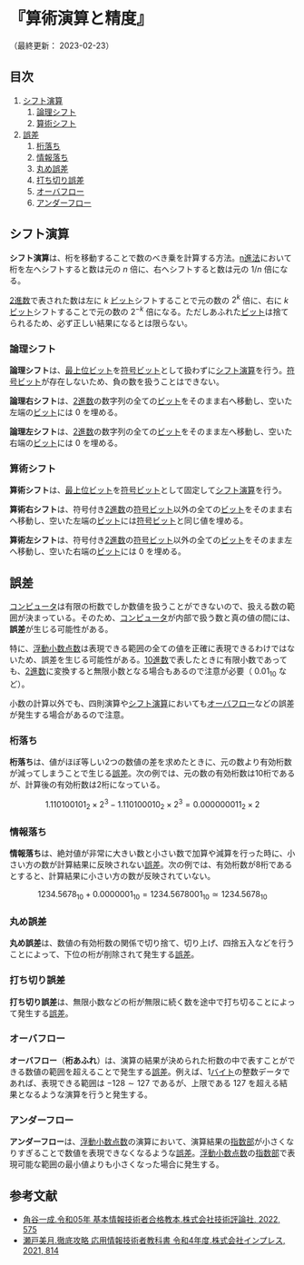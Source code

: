 # 『算術演算と精度』

（最終更新： 2023-02-23）


## 目次

1. [シフト演算](#シフト演算)
	1. [論理シフト](#論理シフト)
	1. [算術シフト](#算術シフト)
1. [誤差](#誤差)
	1. [桁落ち](#桁落ち)
	1. [情報落ち](#情報落ち)
	1. [丸め誤差](#丸め誤差)
	1. [打ち切り誤差](#打ち切り誤差)
	1. [オーバフロー](#オーバフロー)
	1. [アンダーフロー](#アンダーフロー)


## シフト演算

**シフト演算**は、桁を移動することで数のべき乗を計算する方法。[n進法](./radix.md#基数-1)において桁を左へシフトすると数は元の $n$ 倍に、右へシフトすると数は元の $1/n$ 倍になる。

[2進数](./radix.md#2進数)で表された数は左に $k$ [ビット](../../../_/chapters/computer_and_number.md#ビット)シフトすることで元の数の $2^k$ 倍に、右に $k$ [ビット](../../../_/chapters/computer_and_number.md#ビット)シフトすることで元の数の $2^{-k}$ 倍になる。ただしあふれた[ビット](../../../_/chapters/computer_and_number.md#ビット)は捨てられるため、必ず正しい結果になるとは限らない。

### 論理シフト

**論理シフト**は、[最上位ビット](../../../_/chapters/computer_and_number.md#msb)を[符号ビット](./numeric_representation.md#符号ビット)として扱わずに[シフト演算](#シフト演算)を行う。[符号ビット](./numeric_representation.md#符号ビット)が存在しないため、負の数を扱うことはできない。

**論理右シフト**は、[2進数](./radix.md#2進数)の数字列の全ての[ビット](../../../_/chapters/computer_and_number.md#ビット)をそのまま右へ移動し、空いた左端の[ビット](../../../_/chapters/computer_and_number.md#ビット)には $0$ を埋める。

**論理左シフト**は、[2進数](./radix.md#2進数)の数字列の全ての[ビット](../../../_/chapters/computer_and_number.md#ビット)をそのまま左へ移動し、空いた右端の[ビット](../../../_/chapters/computer_and_number.md#ビット)には $0$ を埋める。

### 算術シフト

**算術シフト**は、[最上位ビット](../../../_/chapters/computer_and_number.md#msb)を[符号ビット](./numeric_representation.md#符号ビット)として固定して[シフト演算](#シフト演算)を行う。

**算術右シフト**は、符号付き[2進数](./radix.md#2進数)の[符号ビット](./numeric_representation.md#符号ビット)以外の全ての[ビット](../../../_/chapters/computer_and_number.md#ビット)をそのまま右へ移動し、空いた左端の[ビット](../../../_/chapters/computer_and_number.md#ビット)には[符号ビット](./numeric_representation.md#符号ビット)と同じ値を埋める。

**算術左シフト**は、符号付き[2進数](./radix.md#2進数)の[符号ビット](./numeric_representation.md#符号ビット)以外の全ての[ビット](../../../_/chapters/computer_and_number.md#ビット)をそのまま左へ移動し、空いた右端の[ビット](../../../_/chapters/computer_and_number.md#ビット)には $0$ を埋める。


## 誤差

[コンピュータ](../../../../computer/_/chapters/basic_knowledge_of_computer.md#コンピュータ)は有限の桁数でしか数値を扱うことができないので、扱える数の範囲が決まっている。そのため、[コンピュータ](../../../../computer/_/chapters/basic_knowledge_of_computer.md#コンピュータ)が内部で扱う数と真の値の間には、**誤差**が生じる可能性がある。

特に、[浮動小数点数](./numeric_representation.md#浮動小数点数)は表現できる範囲の全ての値を正確に表現できるわけではないため、誤差を生じる可能性がある。[10進数](./radix.md#10進数)で表したときに有限小数であっても、[2進数](./radix.md#2進数)に変換すると無限小数となる場合もあるので注意が必要（ $0.01_{10}$ など）。

小数の計算以外でも、四則演算や[シフト演算](#シフト演算)においても[オーバフロー](#オーバフロー)などの誤差が発生する場合があるので注意。

### 桁落ち

**桁落ち**は、値がほぼ等しい2つの数値の差を求めたときに、元の数より有効桁数が減ってしまうことで生じる[誤差](#誤差)。次の例では、元の数の有効桁数は10桁であるが、計算後の有効桁数は2桁になっている。

```math
1.110100101_2 \times 2^3 - 1.110100010_2 \times 2^3 = 0.000000011_2 \times 2
```

### 情報落ち

**情報落ち**は、絶対値が非常に大きい数と小さい数で加算や減算を行った時に、小さい方の数が計算結果に反映されない[誤差](#誤差)。次の例では、有効桁数が8桁であるとすると、計算結果に小さい方の数が反映されていない。

```math
1234.5678_{10} + 0.0000001_{10} = 1234.5678001_{10} \simeq 1234.5678_{10}
```

### 丸め誤差

**丸め誤差**は、数値の有効桁数の関係で切り捨て、切り上げ、四捨五入などを行うことによって、下位の桁が削除されて発生する[誤差](#誤差)。

### 打ち切り誤差

**打ち切り誤差**は、無限小数などの桁が無限に続く数を途中で打ち切ることによって発生する[誤差](#誤差)。

### オーバフロー

**オーバフロー**（**桁あふれ**）は、演算の結果が決められた桁数の中で表すことができる数値の範囲を超えることで発生する[誤差](#誤差)。例えば、1[バイト](../../../_/chapters/computer_and_number.md#バイト)の整数データであれば、表現できる範囲は $-128 \sim 127$ であるが、上限である $127$ を超える結果となるような演算を行うと発生する。

### アンダーフロー

**アンダーフロー**は、[浮動小数点数](./numeric_representation.md#浮動小数点数)の演算において、演算結果の[指数部](./numeric_representation.md#浮動小数点数)が小さくなりすぎることで数値を表現できなくなるような[誤差](#誤差)。[浮動小数点数](./numeric_representation.md#浮動小数点数)の[指数部](./numeric_representation.md#浮動小数点数)で表現可能な範囲の最小値よりも小さくなった場合に発生する。


## 参考文献

- [角谷一成.令和05年 基本情報技術者合格教本.株式会社技術評論社, 2022, 575](https://gihyo.jp/book/2022/978-4-297-13164-7)
- [瀬戸美月.徹底攻略 応用情報技術者教科書 令和4年度.株式会社インプレス, 2021, 814](https://book.impress.co.jp/books/1121101057)
